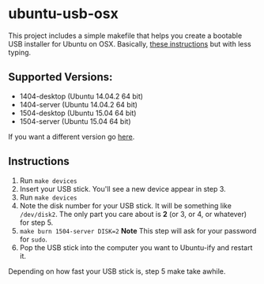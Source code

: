 # ubuntu-usb-osx

This project includes a simple makefile that helps you create a bootable USB
installer for Ubuntu on OSX. Basically, [these instructions][1] but with less typing.

[1]: http://www.ubuntu.com/download/desktop/create-a-usb-stick-on-mac-osx

## Supported Versions:

- 1404-desktop (Ubuntu 14.04.2 64 bit)
- 1404-server (Ubuntu 14.04.2 64 bit)
- 1504-desktop (Ubuntu 15.04 64 bit)
- 1504-server (Ubuntu 15.04 64 bit)

If you want a different version go [here](http://releases.ubuntu.com/).

## Instructions

1. Run `make devices`
2. Insert your USB stick. You'll see a new device appear in step 3.
3. Run `make devices`
4. Note the disk number for your USB stick. It will be something like `/dev/disk2`.
The only part you care about is **2** (or 3, or 4, or whatever) for step 5.
5. `make burn 1504-server DISK=2` **Note** This step will ask for your password for `sudo`.
6. Pop the USB stick into the computer you want to Ubuntu-ify and restart it.

Depending on how fast your USB stick is, step 5 make take awhile.
